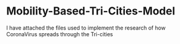 # Mobility-Based-Tri-Cities-Model
I have attached the files used to implement the research of how CoronaVirus spreads through the Tri-cities
